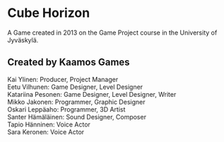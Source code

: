 Cube Horizon
============
A Game created in 2013 on the Game Project course in the University of Jyväskylä.

Created by Kaamos Games
--------
Kai Ylinen: Producer, Project Manager  
Eetu Vilhunen: Game Designer, Level Designer  
Katariina Pesonen: Game Designer, Level Designer, Writer  
Mikko Jakonen: Programmer, Graphic Designer  
Oskari Leppäaho: Programmer, 3D Artist  
Santer Hämäläinen: Sound Designer, Composer  
Tapio Hänninen: Voice Actor  
Sara Keronen: Voice Actor  
